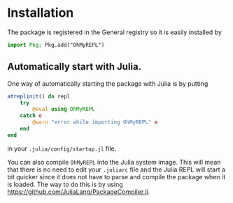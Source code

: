 # Installation

The package is registered in the General registry so it is easily installed by

```jl
import Pkg; Pkg.add("OhMyREPL")
```

## Automatically start with Julia.

One way of automatically starting the package with Julia is by putting

```jl
atreplinit() do repl
    try
        @eval using OhMyREPL
    catch e
        @warn "error while importing OhMyREPL" e
    end
end
```

in your `.julia/config/startup.jl` file.

You can also compile `OhMyREPL` into the Julia system image. This will mean that there is no need to edit your `.juliarc` file and the Julia REPL will start a bit quicker since it does not have to parse and compile the package when it is loaded. The way to do this is by using https://github.com/JuliaLang/PackageCompiler.jl.
